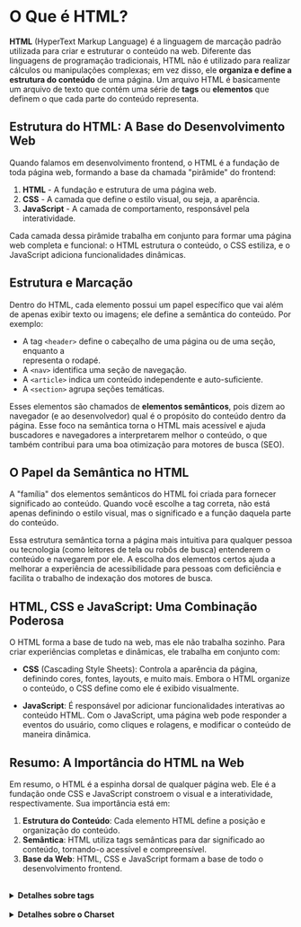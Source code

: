 # O Que é HTML?
**HTML** (HyperText Markup Language) é a linguagem de marcação padrão utilizada para criar e estruturar o conteúdo na web. Diferente das linguagens de programação tradicionais, HTML não é utilizado para realizar cálculos ou manipulações complexas; em vez disso, ele **organiza e define a estrutura do conteúdo** de uma página. Um arquivo HTML é basicamente um arquivo de texto que contém uma série de **tags** ou **elementos** que definem o que cada parte do conteúdo representa.

## Estrutura do HTML: A Base do Desenvolvimento Web
Quando falamos em desenvolvimento frontend, o HTML é a fundação de toda página web, formando a base da chamada "pirâmide" do frontend:

1. **HTML** - A fundação e estrutura de uma página web.
2. **CSS** - A camada que define o estilo visual, ou seja, a aparência.
3. **JavaScript** - A camada de comportamento, responsável pela interatividade.

Cada camada dessa pirâmide trabalha em conjunto para formar uma página web completa e funcional: o HTML estrutura o conteúdo, o CSS estiliza, e o JavaScript adiciona funcionalidades dinâmicas.

## Estrutura e Marcação
Dentro do HTML, cada elemento possui um papel específico que vai além de apenas exibir texto ou imagens; ele define a semântica do conteúdo. Por exemplo:

- A tag `<header>` define o cabeçalho de uma página ou de uma seção, enquanto a <footer> representa o rodapé.
- A `<nav>` identifica uma seção de navegação.
- A `<article>` indica um conteúdo independente e auto-suficiente.
- A `<section>` agrupa seções temáticas.

Esses elementos são chamados de **elementos semânticos**, pois dizem ao navegador (e ao desenvolvedor) qual é o propósito do conteúdo dentro da página. Esse foco na semântica torna o HTML mais acessível e ajuda buscadores e navegadores a interpretarem melhor o conteúdo, o que também contribui para uma boa otimização para motores de busca (SEO).

## O Papel da Semântica no HTML
A "família" dos elementos semânticos do HTML foi criada para fornecer significado ao conteúdo. Quando você escolhe a tag correta, não está apenas definindo o estilo visual, mas o significado e a função daquela parte do conteúdo.

Essa estrutura semântica torna a página mais intuitiva para qualquer pessoa ou tecnologia (como leitores de tela ou robôs de busca) entenderem o conteúdo e navegarem por ele. A escolha dos elementos certos ajuda a melhorar a experiência de acessibilidade para pessoas com deficiência e facilita o trabalho de indexação dos motores de busca.

## HTML, CSS e JavaScript: Uma Combinação Poderosa
O HTML forma a base de tudo na web, mas ele não trabalha sozinho. Para criar experiências completas e dinâmicas, ele trabalha em conjunto com:

- **CSS** (Cascading Style Sheets): Controla a aparência da página, definindo cores, fontes, layouts, e muito mais. Embora o HTML organize o conteúdo, o CSS define como ele é exibido visualmente.

- **JavaScript**: É responsável por adicionar funcionalidades interativas ao conteúdo HTML. Com o JavaScript, uma página web pode responder a eventos do usuário, como cliques e rolagens, e modificar o conteúdo de maneira dinâmica.


## Resumo: A Importância do HTML na Web
Em resumo, o HTML é a espinha dorsal de qualquer página web. Ele é a fundação onde CSS e JavaScript constroem o visual e a interatividade, respectivamente. Sua importância está em:

1. **Estrutura do Conteúdo**: Cada elemento HTML define a posição e organização do conteúdo.
2. **Semântica**: HTML utiliza tags semânticas para dar significado ao conteúdo, tornando-o acessível e compreensível.
3. **Base da Web**: HTML, CSS e JavaScript formam a base de todo o desenvolvimento frontend.

</br>

<details>
<summary> <strong> Detalhes sobre tags </strong> </summary>

## 1. Tags de Abertura e Fechamento
No HTML, a maioria das tags tem uma **tag de abertura** e uma **tag de fechamento**:

- **Tag de abertura**: `<tag>`
- **Tag de fechamento**: `</tag>`

Por exemplo, uma tag de parágrafo `<p>` aberta é fechada com `</p>`.

````html
<p>Este é um parágrafo.</p>
````
## 2. Tags Auto-Fechadas (Self-Closing Tags)
Algumas tags em HTML não possuem conteúdo entre elas e não precisam de uma tag de fechamento. Elas são chamadas de **tags auto-fechadas** (ou self-closing). Em HTML5, é opcional adicionar uma barra no final dessas tags, mas em XHTML e XML é obrigatório.

Exemplos de tags auto-fechadas incluem:

- `<img>`: Usada para imagens.
- `<br>`: Insere uma quebra de linha.
- `<hr>`: Insere uma linha horizontal.
- `<input>`: Define campos de entrada em formulários.
- `<meta>`: Define metadados sobre a página.
- `<link>`: Conecta folhas de estilo CSS ou outros recursos.

Em HTML5, você pode escrever estas tags auto-fechadas **sem** a barra (`/>`), mas ela pode ser usada se você preferir:

````html
<img src="imagem.jpg" alt="Descrição da imagem">
<br>
<hr>
````
Ou, com a barra final opcional (em estilo XHTML):

````html
<img src="imagem.jpg" alt="Descrição da imagem" />
<br />
<hr />
````
## 3. Tags Omissíveis (Omission Tags)
Algumas tags no HTML podem ser implicitamente fechadas pelo navegador, e você não precisa incluí-las explicitamente. Essas tags incluem:

- `<html>` e `</html>`: Marca o início e o fim do documento HTML. É recomendável incluir, mas muitos navegadores inferem a presença dessas tags.
- `<head>` e `</head>`: Define a seção de cabeçalho da página. Também é preferível incluir, mas alguns navegadores lidam bem sem elas.
- `<body>` e `</body>`: Define o corpo principal do documento.
Por exemplo, em documentos HTML, mesmo sem <html>, <head>, ou <body>, alguns navegadores ainda exibirão o conteúdo. No entanto, seguir a estrutura completa é boa prática e ajuda na organização do código.

## 4. Tags Com Conteúdo Implícito
Existem tags que o navegador pode interpretar como encerradas automaticamente quando uma nova tag é iniciada. O navegador interpreta e fecha essas tags por você. Exemplos comuns incluem:

- **Listas**: Em listas não ordenadas (`<ul>`) ou ordenadas (`<ol>`), cada `<li>` pode ser fechado automaticamente.

````html
<ul>
    <li>Item 1
    <li>Item 2
    <li>Item 3
</ul>
````
Os navegadores interpretam cada `<li>` como encerrado automaticamente antes do próximo `<li>`, mas é recomendado fechar com `</li>` para garantir clareza.

- **Parágrafos**: Em `<p>`, se você iniciar um novo `<p>` sem fechar o anterior, o navegador automaticamente encerra o anterior.

````html
<p>Este é o primeiro parágrafo.
<p>Este é o segundo parágrafo.
````
O navegador trata o primeiro `<p>` como encerrado antes do segundo, mas, novamente, é boa prática fechar cada tag de forma explícita.

## 5. Tags Sem Conteúdo: Tags Inline e Tags de Bloco
Tags no HTML podem ser inline ou de bloco.

- **Tags de Bloco**: Ocupam a largura total do contêiner pai e sempre começam em uma nova linha (por exemplo, `<div>`, `<p>`, `<h1>`). Elas geralmente são usadas para estruturação.

- **Tags Inline**: Não quebram a linha e só ocupam o espaço necessário para seu conteúdo. São usadas para aplicar estilos dentro de linhas de texto (por exemplo, `<span>`, `<a>`, `<strong>`, `<em>`).

Essas características de formatação afetam o layout, mas é importante saber que não têm relação com a necessidade de fechamento das tags.

## 6. Semântica HTML e Tags Obrigatórias
Por fim, a semântica e organização das tags também são importantes. HTML5 trouxe uma série de tags semânticas (como `<header>`, `<footer>`, `<article>`, `<section>`, etc.) para tornar a estrutura mais lógica e fácil de entender, tanto para desenvolvedores quanto para motores de busca e tecnologias assistivas. Essas tags organizam o conteúdo de forma mais significativa e ajudam na acessibilidade.
</details>

</br>

<details>
<summary> <strong> Detalhes sobre o Charset </strong> </summary>

## O Papel do Charset no HTML
Quando você digita, o teclado envia para o computador um conjunto de sinais elétricos, que são interpretados como códigos binários (bytes). Esses bytes precisam ser interpretados para serem exibidos como texto, imagens, som, etc., e para isso, são usadas **tabelas de codificação de caracteres**.

O `charset` (ou conjunto de caracteres) em HTML e em outros contextos serve para informar ao navegador (ou ao programa que está exibindo o conteúdo) **qual é a codificação usada para interpretar esses bytes** e transformá-los nos caracteres visíveis que formam o texto. Esse parâmetro é essencial para que o navegador possa exibir caracteres acentuados e símbolos específicos de forma correta, especialmente em idiomas que usam acentos, cedilhas, e outros caracteres especiais.

## Como o Charset Funciona
O charset mais comumente usado na web hoje em dia é o **UTF-8**. Ele é uma codificação que inclui todos os caracteres da maioria dos sistemas de escrita do mundo e é amplamente compatível, o que resolve a maioria dos problemas de compatibilidade de caracteres. Quando especificamos `charset="UTF-8"` no HTML, por exemplo:

````html
<meta charset="UTF-8">
````
Estamos dizendo ao navegador que todos os bytes no arquivo HTML devem ser interpretados como caracteres no padrão UTF-8. Isso significa que:

1. **Acentos** e caracteres especiais, como é, ç, ã, etc., serão interpretados corretamente.
2. **Símbolos** e caracteres de diferentes línguas, como ñ em espanhol ou 日 em japonês, poderão ser exibidos.

</details>
